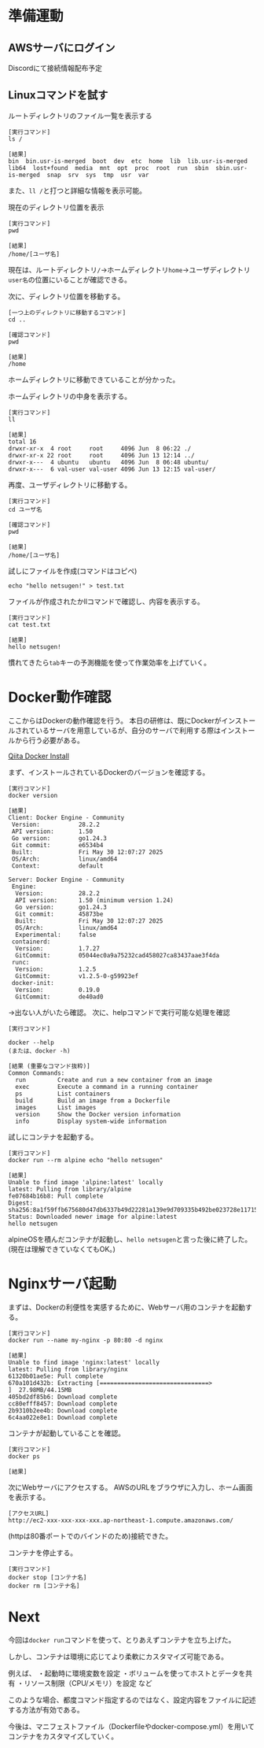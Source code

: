 # 準備運動

## AWSサーバにログイン
Discordにて接続情報配布予定

## Linuxコマンドを試す

ルートディレクトリのファイル一覧を表示する
```
[実行コマンド]
ls /

[結果]
bin  bin.usr-is-merged  boot  dev  etc  home  lib  lib.usr-is-merged  lib64  lost+found  media  mnt  opt  proc  root  run  sbin  sbin.usr-is-merged  snap  srv  sys  tmp  usr  var
```
また、`ll /`と打つと詳細な情報を表示可能。

現在のディレクトリ位置を表示

```
[実行コマンド]
pwd

[結果]
/home/[ユーザ名]
```

現在は、ルートディレクトリ`/`→ホームディレクトリ`home`→ユーザディレクトリ`user名`の位置にいることが確認できる。

次に、ディレクトリ位置を移動する。
```
[一つ上のディレクトリに移動するコマンド]
cd ..

[確認コマンド]
pwd

[結果]
/home
```
ホームディレクトリに移動できていることが分かった。

ホームディレクトリの中身を表示する。
```
[実行コマンド]
ll

[結果]
total 16
drwxr-xr-x  4 root     root     4096 Jun  8 06:22 ./
drwxr-xr-x 22 root     root     4096 Jun 13 12:14 ../
drwxr-x---  4 ubuntu   ubuntu   4096 Jun  8 06:48 ubuntu/
drwxr-x---  6 val-user val-user 4096 Jun 13 12:15 val-user/
```

再度、ユーザディレクトリに移動する。

```
[実行コマンド]
cd ユーザ名

[確認コマンド]
pwd

[結果]
/home/[ユーザ名]

```

試しにファイルを作成(コマンドはコピペ)
```
echo "hello netsugen!" > test.txt
```

ファイルが作成されたかllコマンドで確認し、内容を表示する。

```
[実行コマンド]
cat test.txt

[結果]
hello netsugen!
```

慣れてきたら`tab`キーの予測機能を使って作業効率を上げていく。


# Docker動作確認

ここからはDockerの動作確認を行う。
本日の研修は、既にDockerがインストールされているサーバを用意しているが、自分のサーバで利用する際はインストールから行う必要がある。

[Qiita Docker Install](https://qiita.com/haru_yama/items/487b0248a0694962a05d)

まず、インストールされているDockerのバージョンを確認する。

```
[実行コマンド]
docker version

[結果]
Client: Docker Engine - Community
 Version:           28.2.2
 API version:       1.50
 Go version:        go1.24.3
 Git commit:        e6534b4
 Built:             Fri May 30 12:07:27 2025
 OS/Arch:           linux/amd64
 Context:           default

Server: Docker Engine - Community
 Engine:
  Version:          28.2.2
  API version:      1.50 (minimum version 1.24)
  Go version:       go1.24.3
  Git commit:       45873be
  Built:            Fri May 30 12:07:27 2025
  OS/Arch:          linux/amd64
  Experimental:     false
 containerd:
  Version:          1.7.27
  GitCommit:        05044ec0a9a75232cad458027ca83437aae3f4da
 runc:
  Version:          1.2.5
  GitCommit:        v1.2.5-0-g59923ef
 docker-init:
  Version:          0.19.0
  GitCommit:        de40ad0
```
→出ない人がいたら確認。
次に、helpコマンドで実行可能な処理を確認

```
[実行コマンド]

docker --help
(または、docker -h)

[結果 (重要なコマンド抜粋)]
Common Commands:
  run         Create and run a new container from an image
  exec        Execute a command in a running container
  ps          List containers
  build       Build an image from a Dockerfile
  images      List images
  version     Show the Docker version information
  info        Display system-wide information
```

試しにコンテナを起動する。

```
[実行コマンド]
docker run --rm alpine echo "hello netsugen"

[結果]
Unable to find image 'alpine:latest' locally
latest: Pulling from library/alpine
fe07684b16b8: Pull complete 
Digest: sha256:8a1f59ffb675680d47db6337b49d22281a139e9d709335b492be023728e11715
Status: Downloaded newer image for alpine:latest
hello netsugen
```

alpineOSを積んだコンテナが起動し、`hello netsugen`と言った後に終了した。
(現在は理解できていなくてもOK。)


# Nginxサーバ起動
まずは、Dockerの利便性を実感するために、Webサーバ用のコンテナを起動する。

```
[実行コマンド]
docker run --name my-nginx -p 80:80 -d nginx

[結果]
Unable to find image 'nginx:latest' locally
latest: Pulling from library/nginx
61320b01ae5e: Pull complete 
670a101d432b: Extracting [===============================>                   ]  27.98MB/44.15MB
405bd2df85b6: Download complete 
cc80efff8457: Download complete 
2b9310b2ee4b: Download complete 
6c4aa022e8e1: Download complete 
```

コンテナが起動していることを確認。

```
[実行コマンド]
docker ps

[結果]

```

次にWebサーバにアクセスする。
AWSのURLをブラウザに入力し、ホーム画面を表示する。

```
[アクセスURL]
http://ec2-xxx-xxx-xxx-xxx.ap-northeast-1.compute.amazonaws.com/
```
(httpは80番ポートでのバインドのため)接続できた。

コンテナを停止する。

```
[実行コマンド]
docker stop [コンテナ名]
docker rm [コンテナ名]
```

# Next

今回は`docker run`コマンドを使って、とりあえずコンテナを立ち上げた。


しかし、コンテナは環境に応じてより柔軟にカスタマイズ可能である。

例えば、
・起動時に環境変数を設定
・ボリュームを使ってホストとデータを共有
・リソース制限（CPU/メモリ）を設定
など


このような場合、都度コマンド指定するのではなく、設定内容をファイルに記述する方法が有効である。

今後は、マニフェストファイル（Dockerfileやdocker-compose.yml）を用いてコンテナをカスタマイズしていく。


